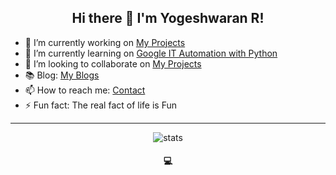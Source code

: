 <h2 align="center"> Hi there 👋 I'm Yogeshwaran R! </h2>


- 🔭 I’m currently working on [My Projects](https://yogeshwaran01.herokuapp.com/projects)
- 🌱 I’m currently learning on [Google IT Automation with Python](https://www.coursera.org/professional-certificates/google-it-automation?)
- 👯 I’m looking to collaborate on [My Projects](https://yogeshwaran01.herokuapp.com/projects)
- 📚 Blog: [My Blogs](https://yogeshwaran01.herokuapp.com/posts)
- 📫 How to reach me: [Contact](https://yogeshwaran01.herokuapp.com/contact)
- ⚡ Fun fact: The real fact of life is Fun

<hr>

<p align="center"><img align="center" src="https://github-readme-stats.vercel.app/api?username=yogeshwaran01&show_icons=true&theme=chartreuse-dark" alt="stats"></p>


<h4 align="center">  💻  </h4>
